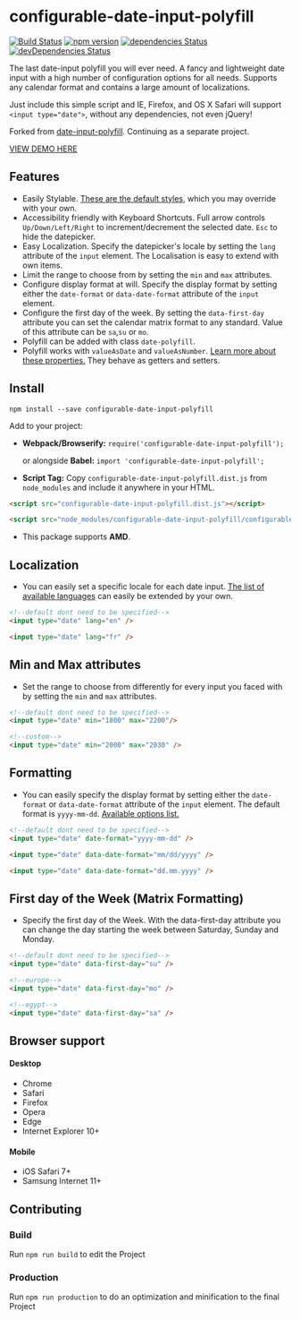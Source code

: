 # configurable-date-input-polyfill

[![Build Status](https://travis-ci.org/KreutzerCode/configurable-date-input-polyfill.svg?branch=master)](https://travis-ci.org/KreutzerCode/configurable-date-input-polyfill)
[![npm version](https://badge.fury.io/js/configurable-date-input-polyfill.svg)](https://badge.fury.io/js/configurable-date-input-polyfill)
[![dependencies Status](https://david-dm.org/KreutzerCode/configurable-date-input-polyfill/status.svg)](https://david-dm.org/KreutzerCode/configurable-date-input-polyfill)
[![devDependencies Status](https://david-dm.org/KreutzerCode/configurable-date-input-polyfill/dev-status.svg)](https://david-dm.org/KreutzerCode/configurable-date-input-polyfill?type=dev)

The last date-input polyfill you will ever need. A fancy and lightweight date input with a high number of configuration options for all needs. Supports any calendar format and contains a large amount of localizations.

Just include this simple script and IE, Firefox, and OS X Safari will support `<input type="date">`, without any dependencies, not even jQuery!

Forked from [date-input-polyfill](https://github.com/jcgertig/date-input-polyfill). Continuing as a separate project.


[VIEW DEMO HERE](https://kreutzercode.github.io/configurable-date-input-polyfill/)

## Features

* Easily Stylable. [These are the default styles](https://github.com/KreutzerCode/configurable-date-input-polyfill/blob/master/configurable-date-input-polyfill.scss),
which you may override with your own.
* Accessibility friendly with Keyboard Shortcuts. Full arrow controls `Up/Down/Left/Right` to increment/decrement the selected date.
`Esc` to hide the datepicker.
* Easy Localization. Specify the datepicker's locale by setting the
`lang` attribute of the `input` element. The Localisation is easy to extend with own items.
* Limit the range to choose from by setting the `min` and `max` attributes.
* Configure display format at will. Specify the display format by setting either the
`date-format` or `data-date-format` attribute of the `input` element.
* Configure the first day of the week. By setting the `data-first-day` attribute you 
can set the calendar matrix format to any standard. Value of this attribute can be `sa`,`su` or `mo`.
* Polyfill can be added with class `date-polyfill`.
* Polyfill works with `valueAsDate` and `valueAsNumber`.
[Learn more about these properties.](https://developer.mozilla.org/en-US/docs/Web/API/HTMLInputElement#property-valueasdate)
They behave as getters and setters.


## Install
`npm install --save configurable-date-input-polyfill`

Add to your project:

* **Webpack/Browserify:** `require('configurable-date-input-polyfill');`

    or alongside **Babel:** `import 'configurable-date-input-polyfill';`

* **Script Tag:** Copy `configurable-date-input-polyfill.dist.js` from `node_modules` and
include it anywhere in your HTML.
```html
<script src="configurable-date-input-polyfill.dist.js"></script>

<script src="node_modules/configurable-date-input-polyfill/configurable-date-input-polyfill.dist.js"></script>
```


* This package supports **AMD**.

## Localization
* You can easily set a specific locale for each date input. [The list of available languages](https://github.com/KreutzerCode/configurable-date-input-polyfill/blob/master/localisations.js) can easily be extended by your own.
```html
<!--default dont need to be specified-->
<input type="date" lang="en" />

<input type="date" lang="fr" />
```

## Min and Max attributes
* Set the range to choose from differently for every input you faced with by setting the `min` and `max` attributes.
```html
<!--default dont need to be specified-->
<input type="date" min="1800" max="2200"/>

<!--custom-->
<input type="date" min="2000" max="2030" />
```

## Formatting
* You can easily specify the display format by setting either the
`date-format` or `data-date-format` attribute of the `input` element.  The default format is `yyyy-mm-dd`. 
[Available options list.](https://github.com/felixge/node-dateformat#mask-options)
```html
<!--default dont need to be specified-->
<input type="date" date-format="yyyy-mm-dd" />

<input type="date" data-date-format="mm/dd/yyyy" />

<input type="date" data-date-format="dd.mm.yyyy" />
```

## First day of the Week (Matrix Formatting)
* Specify the first day of the Week. With the data-first-day attribute you can change the day starting the week between Saturday, Sunday and Monday.
```html
<!--default dont need to be specified-->
<input type="date" data-first-day="su" />

<!--europe-->
<input type="date" data-first-day="mo" />

<!--egypt-->
<input type="date" data-first-day="sa" />
```

## Browser support
#### Desktop
* Chrome
* Safari
* Firefox
* Opera
* Edge
* Internet Explorer 10+

#### Mobile
* iOS Safari 7+
* Samsung Internet 11+


## Contributing

### Build
Run `npm run build` to edit the Project

### Production
Run `npm run production` to do an optimization and minification to the final Project

